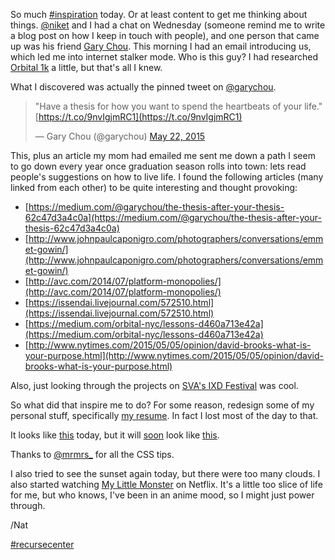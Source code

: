 So much [#inspiration](/tag/inspiration) today. Or at least content to get me thinking about things. [@niket](https://twitter.com/niket) and I had a chat on Wednesday (someone remind me to write a blog post on how I keep in touch with people), and one person that came up was his friend [Gary Chou](http://garychou.com/). This morning I had an email introducing us, which led me into internet stalker mode. Who is this guy? I had researched [Orbital 1k](http://orbitalnyc.com/1k/) a little, but that's all I knew.

What I discovered was actually the pinned tweet on [@garychou](https://twitter.com/garychou).

> "Have a thesis for how you want to spend the heartbeats of your life." [https://t.co/9nvIgjmRC1](https://t.co/9nvIgjmRC1)
> 
> — Gary Chou (@garychou) [May 22, 2015](https://twitter.com/garychou/status/601749827307839488)

This, plus an article my mom had emailed me sent me down a path I seem to go down every year once graduation season rolls into town: lets read people's suggestions on how to live life. I found the following articles (many linked from each other) to be quite interesting and thought provoking:

*   [https://medium.com/@garychou/the-thesis-after-your-thesis-62c47d3a4c0a](https://medium.com/@garychou/the-thesis-after-your-thesis-62c47d3a4c0a)
*   [http://www.johnpaulcaponigro.com/photographers/conversations/emmet-gowin/](http://www.johnpaulcaponigro.com/photographers/conversations/emmet-gowin/)
*   [http://avc.com/2014/07/platform-monopolies/](http://avc.com/2014/07/platform-monopolies/)
*   [https://issendai.livejournal.com/572510.html](https://issendai.livejournal.com/572510.html)
*   [https://medium.com/orbital-nyc/lessons-d460a713e42a](https://medium.com/orbital-nyc/lessons-d460a713e42a)
*   [http://www.nytimes.com/2015/05/05/opinion/david-brooks-what-is-your-purpose.html](http://www.nytimes.com/2015/05/05/opinion/david-brooks-what-is-your-purpose.html)

Also, just looking through the projects on [SVA's IXD Festival](http://www.festival.interactiondesign.sva.edu/) was cool.

So what did that inspire me to do? For some reason, redesign some of my personal stuff, specifically [my resume](http://natwelch.com/resume). In fact I lost most of the day to that.

It looks like [this](http://cl.ly/bGzx/d) today, but it will [soon](https://github.com/icco/Resume/pull/4) look like [this](http://cl.ly/bGhJ/d).

Thanks to [@mrmrs\_](https://twitter.com/mrmrs_) for all the CSS tips.

I also tried to see the sunset again today, but there were too many clouds. I also started watching [My Little Monster](https://en.wikipedia.org/wiki/My_Little_Monster) on Netflix. It's a little too slice of life for me, but who knows, I've been in an anime mood, so I might just power through.

/Nat

[#recursecenter](/tag/recursecenter)